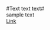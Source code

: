 #Text text text# <br />
sample text <br />
[Link](https://cdn.pixabay.com/photo/2016/02/18/18/37/puppy-1207816__340.jpg)	 <br />
